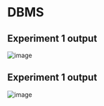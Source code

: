 # DBMS
## Experiment 1 output
![image](https://user-images.githubusercontent.com/112066326/193745618-0288aa8a-0aca-4fb7-ad7f-63d920f9082f.png)
## Experiment 1 output
![image](https://user-images.githubusercontent.com/112066326/193745768-42dd979e-3316-4b3b-8916-41943733bf1a.png)

